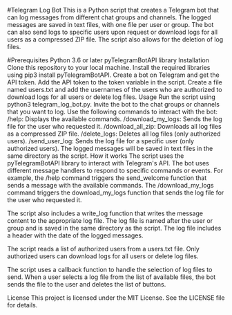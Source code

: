 #Telegram Log Bot
This is a Python script that creates a Telegram bot that can log messages from different chat groups and channels. The logged messages are saved in text files, with one file per user or group. The bot can also send logs to specific users upon request or download logs for all users as a compressed ZIP file. The script also allows for the deletion of log files.

#Prerequisites
Python 3.6 or later
pyTelegramBotAPI library
Installation
Clone this repository to your local machine.
Install the required libraries using pip3 install pyTelegramBotAPI.
Create a bot on Telegram and get the API token.
Add the API token to the token variable in the script.
Create a file named users.txt and add the usernames of the users who are authorized to download logs for all users or delete log files.
Usage
Run the script using python3 telegram_log_bot.py.
Invite the bot to the chat groups or channels that you want to log.
Use the following commands to interact with the bot:
/help: Displays the available commands.
/download_my_logs: Sends the log file for the user who requested it.
/download_all_zip: Downloads all log files as a compressed ZIP file.
/delete_logs: Deletes all log files (only authorized users).
/send_user_log: Sends the log file for a specific user (only authorized users).
The logged messages will be saved in text files in the same directory as the script.
How it works
The script uses the pyTelegramBotAPI library to interact with Telegram's API. The bot uses different message handlers to respond to specific commands or events. For example, the /help command triggers the send_welcome function that sends a message with the available commands. The /download_my_logs command triggers the download_my_logs function that sends the log file for the user who requested it.

The script also includes a write_log function that writes the message content to the appropriate log file. The log file is named after the user or group and is saved in the same directory as the script. The log file includes a header with the date of the logged messages.

The script reads a list of authorized users from a users.txt file. Only authorized users can download logs for all users or delete log files.

The script uses a callback function to handle the selection of log files to send. When a user selects a log file from the list of available files, the bot sends the file to the user and deletes the list of buttons.

License
This project is licensed under the MIT License. See the LICENSE file for details.
